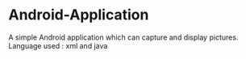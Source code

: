 # Android-Application
A simple Android application which can capture and display pictures.
Language used : xml and java
